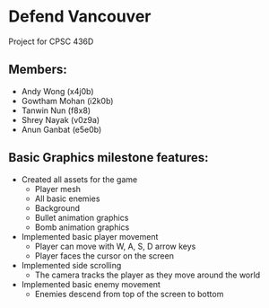 # Defend Vancouver

Project for CPSC 436D

## Members:
* Andy Wong (x4j0b)
* Gowtham Mohan (i2k0b)
* Tanwin Nun (f8x8)
* Shrey Nayak (v0z9a)
* Anun Ganbat (e5e0b)

## Basic Graphics milestone features:
* Created all assets for the game
  * Player mesh
  * All basic enemies
  * Background
  * Bullet animation graphics
  * Bomb animation graphics
* Implemented basic player movement
  * Player can move with W, A, S, D arrow keys
  * Player faces the cursor on the screen
* Implemented side scrolling
  * The camera tracks the player as they move around the world
* Implemented basic enemy movement
  * Enemies descend from top of the screen to bottom

